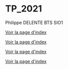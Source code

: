 # TP_2021

Philippe DELENTE BTS SIO1

[Voir la page d'index](https://limortaliter.github.io/TP_2021/TP_Age/form_age.html )

[Voir la page d'index](https://limortaliter.github.io/TP_2021/TP_BLOG/index.html)

[Voir la page d'index](https://limortaliter.github.io/TP_2021/TP_Banque/Distributeur.html)

[Voir la page d'index](https://limortaliter.github.io/TP_2021/TP_Batman/index.html)
